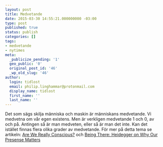 ```yaml
---
layout: post
title: Medvetande
date: 2015-03-30 14:55:21.000000000 -03:00
type: post
published: true
status: publish
categories: []
tags:
- medvetande
- nytimes
meta:
  _publicize_pending: '1'
  geo_public: '0'
  original_post_id: '46'
  _wp_old_slug: '46'
author:
  login: tidlost
  email: philip.linghammar@protonmail.com
  display_name: tidlost
  first_name: ''
  last_name: ''
---
```

Det som sägs skilja människa och maskin är människans medvetande. Vi medvetna om vår egen existens. Men är verkligen medvetande 1 och 0, av och på. Antingen så är man medveten, eller så är man det inte. Kan det istället finnas flera olika grader av medvetande. För mer på detta tema se artikeln: [Are We Really Conscious?](http://www.nytimes.com/2014/10/12/opinion/sunday/are-we-really-conscious.html) och [Being There: Heidegger on Why Our Presense Matters](http://opinionator.blogs.nytimes.com/2015/03/30/heideggers-philosophy-why-our-presence-matters/?_r=0) 
